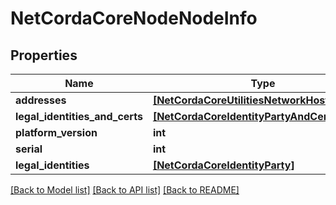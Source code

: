 # NetCordaCoreNodeNodeInfo

## Properties
Name | Type | Description | Notes
------------ | ------------- | ------------- | -------------
**addresses** | [**[NetCordaCoreUtilitiesNetworkHostAndPort]**](NetCordaCoreUtilitiesNetworkHostAndPort.md) |  | 
**legal_identities_and_certs** | [**[NetCordaCoreIdentityPartyAndCertificate]**](NetCordaCoreIdentityPartyAndCertificate.md) |  | 
**platform_version** | **int** |  | 
**serial** | **int** |  | 
**legal_identities** | [**[NetCordaCoreIdentityParty]**](NetCordaCoreIdentityParty.md) |  | 

[[Back to Model list]](../README.md#documentation-for-models) [[Back to API list]](../README.md#documentation-for-api-endpoints) [[Back to README]](../README.md)


